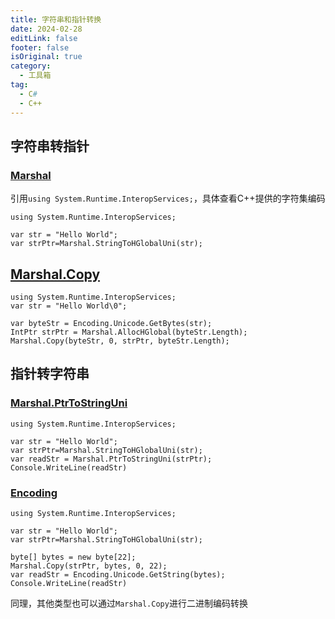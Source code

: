 ```yaml
---
title: 字符串和指针转换
date: 2024-02-28
editLink: false
footer: false
isOriginal: true
category:
  - 工具箱
tag:
  - C#
  - C++
---
```


## 字符串转指针

### [Marshal](https://learn.microsoft.com/zh-cn/dotnet/api/system.runtime.interopservices.marshal?view=net-8.0)

引用`using System.Runtime.InteropServices;`，具体查看C++提供的字符集编码

```cs{3}
using System.Runtime.InteropServices;

var str = "Hello World";
var strPtr=Marshal.StringToHGlobalUni(str);
```

## [Marshal.Copy](https://learn.microsoft.com/zh-cn/dotnet/api/system.runtime.interopservices.marshal.copy?view=net-8.0)

```cs{4-6}
using System.Runtime.InteropServices;
var str = "Hello World\0";

var byteStr = Encoding.Unicode.GetBytes(str);
IntPtr strPtr = Marshal.AllocHGlobal(byteStr.Length);
Marshal.Copy(byteStr, 0, strPtr, byteStr.Length);
```

## 指针转字符串

### [Marshal.PtrToStringUni](https://learn.microsoft.com/zh-cn/dotnet/api/system.runtime.interopservices.marshal.ptrtostringuni?view=net-6.0)

```cs{5}
using System.Runtime.InteropServices;

var str = "Hello World";
var strPtr=Marshal.StringToHGlobalUni(str);
var readStr = Marshal.PtrToStringUni(strPtr);
Console.WriteLine(readStr)
```

### [Encoding](https://learn.microsoft.com/zh-cn/dotnet/api/system.text.encoding?view=net-8.0)

```cs{6-8}
using System.Runtime.InteropServices;

var str = "Hello World";
var strPtr=Marshal.StringToHGlobalUni(str);

byte[] bytes = new byte[22];
Marshal.Copy(strPtr, bytes, 0, 22);
var readStr = Encoding.Unicode.GetString(bytes);
Console.WriteLine(readStr)
```

同理，其他类型也可以通过`Marshal.Copy`进行二进制编码转换
